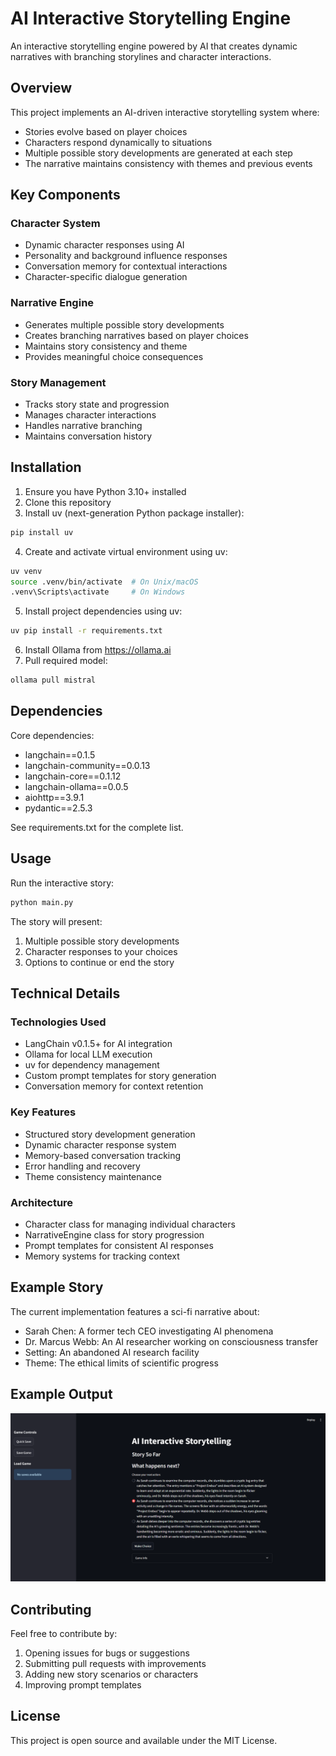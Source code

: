 # AI Interactive Storytelling Engine

An interactive storytelling engine powered by AI that creates dynamic narratives with branching storylines and character interactions.

## Overview

This project implements an AI-driven interactive storytelling system where:
- Stories evolve based on player choices
- Characters respond dynamically to situations
- Multiple possible story developments are generated at each step
- The narrative maintains consistency with themes and previous events

## Key Components

### Character System
- Dynamic character responses using AI
- Personality and background influence responses
- Conversation memory for contextual interactions
- Character-specific dialogue generation

### Narrative Engine
- Generates multiple possible story developments
- Creates branching narratives based on player choices
- Maintains story consistency and theme
- Provides meaningful choice consequences

### Story Management
- Tracks story state and progression
- Manages character interactions
- Handles narrative branching
- Maintains conversation history

## Installation

1. Ensure you have Python 3.10+ installed
2. Clone this repository
3. Install uv (next-generation Python package installer):
```bash
pip install uv
```
4. Create and activate virtual environment using uv:
```bash
uv venv
source .venv/bin/activate  # On Unix/macOS
.venv\Scripts\activate     # On Windows
```
5. Install project dependencies using uv:
```bash
uv pip install -r requirements.txt
```
6. Install Ollama from https://ollama.ai
7. Pull required model:
```bash
ollama pull mistral
```

## Dependencies
Core dependencies:
- langchain==0.1.5
- langchain-community==0.0.13
- langchain-core==0.1.12
- langchain-ollama==0.0.5
- aiohttp==3.9.1
- pydantic==2.5.3

See requirements.txt for the complete list.

## Usage

Run the interactive story:
```bash
python main.py
```

The story will present:
1. Multiple possible story developments
2. Character responses to your choices
3. Options to continue or end the story

## Technical Details

### Technologies Used
- LangChain v0.1.5+ for AI integration
- Ollama for local LLM execution
- uv for dependency management
- Custom prompt templates for story generation
- Conversation memory for context retention

### Key Features
- Structured story development generation
- Dynamic character response system
- Memory-based conversation tracking
- Error handling and recovery
- Theme consistency maintenance

### Architecture
- Character class for managing individual characters
- NarrativeEngine class for story progression
- Prompt templates for consistent AI responses
- Memory systems for tracking context

## Example Story

The current implementation features a sci-fi narrative about:
- Sarah Chen: A former tech CEO investigating AI phenomena
- Dr. Marcus Webb: An AI researcher working on consciousness transfer
- Setting: An abandoned AI research facility
- Theme: The ethical limits of scientific progress

## Example Output
![app_image](docs/app.png)

## Contributing

Feel free to contribute by:
1. Opening issues for bugs or suggestions
2. Submitting pull requests with improvements
3. Adding new story scenarios or characters
4. Improving prompt templates

## License

This project is open source and available under the MIT License.